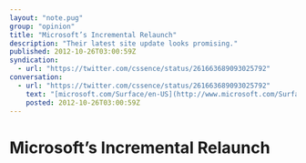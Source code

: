 ```yaml
---
layout: "note.pug"
group: "opinion"
title: "Microsoft’s Incremental Relaunch"
description: "Their latest site update looks promising."
published: 2012-10-26T03:00:59Z
syndication:
  - url: "https://twitter.com/cssence/status/261663689093025792"
conversation:
  - url: "https://twitter.com/cssence/status/261663689093025792"
    text: "[microsoft.com/Surface/en-US](http://www.microsoft.com/Surface/en-US) looks good on mobile, hopefully other parts of the site get an overhaul soon #Windows8"
    posted: 2012-10-26T03:00:59Z
---
```


# Microsoft’s Incremental Relaunch
